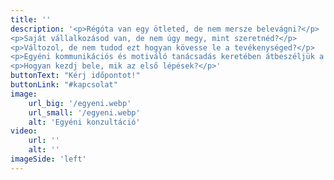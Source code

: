 ```yaml
---
title: ''
description: '<p>Régóta van egy ötleted, de nem mersze belevágni?</p>
<p>Saját vállalkozásod van, de nem úgy megy, mint szeretnéd?</p>
<p>Változol, de nem tudod ezt hogyan kövesse le a tevékenységed?</p>
<p>Egyéni kommunikációs és motiváló tanácsadás keretében átbeszéljük a lehetőségeidet:</p>
<p>Hogyan kezdj bele, mik az első lépések?</p>'
buttonText: "Kérj időpontot!"
buttonLink: "#kapcsolat"
image: 
    url_big: '/egyeni.webp'
    url_small: '/egyeni.webp'
    alt: 'Egyéni konzultáció'
video:
    url: ''
    alt: ''
imageSide: 'left'
---
```




